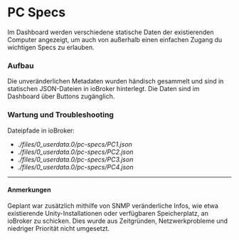 # PC Specs

<!-- *Bilder/Diagramme, Schaltpläne, etc. (wo sinnvoll) einfügen* -->

<!-- → Verwendung: Was macht das? Wie kann man das benutzen?, … -->
Im Dashboard werden verschiedene statische Daten der existierenden Computer angezeigt, um auch von außerhalb einen einfachen Zugang du wichtigen Specs zu erlauben.
<!-- - Einfacher Zugang zu PC Specs (auch von außerhalb)
- Abgleichen von Systemdaten, etc. -->

### Aufbau
<!-- → z.B.: Verkabelung, Infrastruktur, Ort,  -->
Die unveränderlichen Metadaten wurden händisch gesammelt und sind in statischen JSON-Dateien in ioBroker hinterlegt. Die Daten sind im Dashboard über Buttons zugänglich.
<!-- - Statische JSON-Dateien in ioBroker, mit den statischen Daten
- Visualisierung in ioBroker
- Script auf den PCs, dass per SNMP Infos an ioBroker schickt (TODO) -->

### Wartung und Troubleshooting
<!-- → Wie kommt man ran?, Was kann man einfach ändern?, Bugs, die uns begegnet sind und wie sie gelöst wurden, … -->
Dateipfade in ioBroker:
- *./files/0_userdata.0/pc-specs/PC1.json*
- *./files/0_userdata.0/pc-specs/PC2.json*
- *./files/0_userdata.0/pc-specs/PC3.json*
- *./files/0_userdata.0/pc-specs/PC4.json*

---

#### Anmerkungen
<!-- → Zusätzlicher Punkt für Notizen/Anmerkungen, etc. (wenn nichts wichtiges, dann weglassen) -->
Geplant war zusätzlich mithilfe von SNMP veränderliche Infos, wie etwa existierende Unity-Installationen oder verfügbaren Speicherplatz, an ioBroker zu schicken. Dies wurde aus Zeitgründen, Netzwerkprobleme und niedriger Priorität nicht umgesetzt.

<!-- #### Ressourcen  -->
<!-- → Verwendete Tutorials, Materialien, Quellenangaben, etc. (wenn nichts wichtiges, dann weglassen) -->


